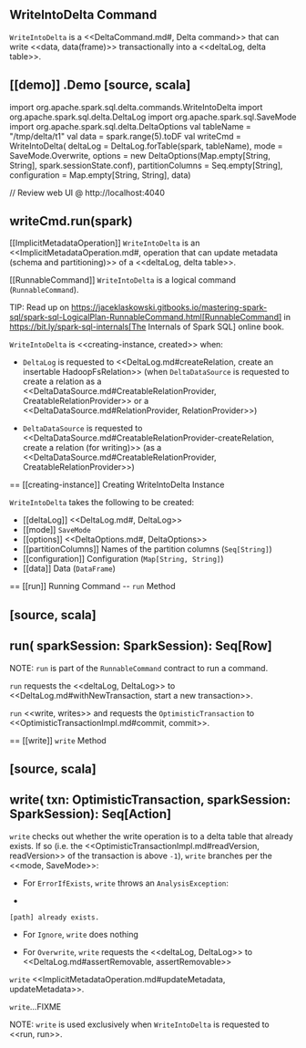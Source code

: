 ## WriteIntoDelta Command

`WriteIntoDelta` is a <<DeltaCommand.md#, Delta command>> that can write <<data, data(frame)>> transactionally into a <<deltaLog, delta table>>.

[[demo]]
.Demo
[source, scala]
----
import org.apache.spark.sql.delta.commands.WriteIntoDelta
import org.apache.spark.sql.delta.DeltaLog
import org.apache.spark.sql.SaveMode
import org.apache.spark.sql.delta.DeltaOptions
val tableName = "/tmp/delta/t1"
val data = spark.range(5).toDF
val writeCmd = WriteIntoDelta(
  deltaLog = DeltaLog.forTable(spark, tableName),
  mode = SaveMode.Overwrite,
  options = new DeltaOptions(Map.empty[String, String], spark.sessionState.conf),
  partitionColumns = Seq.empty[String],
  configuration = Map.empty[String, String],
  data)

// Review web UI @ http://localhost:4040

writeCmd.run(spark)
----

[[ImplicitMetadataOperation]]
`WriteIntoDelta` is an <<ImplicitMetadataOperation.md#, operation that can update metadata (schema and partitioning)>> of a <<deltaLog, delta table>>.

[[RunnableCommand]]
`WriteIntoDelta` is a logical command (`RunnableCommand`).

TIP: Read up on https://jaceklaskowski.gitbooks.io/mastering-spark-sql/spark-sql-LogicalPlan-RunnableCommand.html[RunnableCommand] in https://bit.ly/spark-sql-internals[The Internals of Spark SQL] online book.

`WriteIntoDelta` is <<creating-instance, created>> when:

* `DeltaLog` is requested to <<DeltaLog.md#createRelation, create an insertable HadoopFsRelation>> (when `DeltaDataSource` is requested to create a relation as a <<DeltaDataSource.md#CreatableRelationProvider, CreatableRelationProvider>> or a <<DeltaDataSource.md#RelationProvider, RelationProvider>>)

* `DeltaDataSource` is requested to <<DeltaDataSource.md#CreatableRelationProvider-createRelation, create a relation (for writing)>> (as a <<DeltaDataSource.md#CreatableRelationProvider, CreatableRelationProvider>>)

== [[creating-instance]] Creating WriteIntoDelta Instance

`WriteIntoDelta` takes the following to be created:

* [[deltaLog]] <<DeltaLog.md#, DeltaLog>>
* [[mode]] `SaveMode`
* [[options]] <<DeltaOptions.md#, DeltaOptions>>
* [[partitionColumns]] Names of the partition columns (`Seq[String]`)
* [[configuration]] Configuration (`Map[String, String]`)
* [[data]] Data (`DataFrame`)

== [[run]] Running Command -- `run` Method

[source, scala]
----
run(
  sparkSession: SparkSession): Seq[Row]
----

NOTE: `run` is part of the `RunnableCommand` contract to run a command.

`run` requests the <<deltaLog, DeltaLog>> to <<DeltaLog.md#withNewTransaction, start a new transaction>>.

`run` <<write, writes>> and requests the `OptimisticTransaction` to <<OptimisticTransactionImpl.md#commit, commit>>.

== [[write]] `write` Method

[source, scala]
----
write(
  txn: OptimisticTransaction,
  sparkSession: SparkSession): Seq[Action]
----

`write` checks out whether the write operation is to a delta table that already exists. If so (i.e. the <<OptimisticTransactionImpl.md#readVersion, readVersion>> of the transaction is above `-1`), `write` branches per the <<mode, SaveMode>>:

* For `ErrorIfExists`, `write` throws an `AnalysisException`:
+
```
[path] already exists.
```

* For `Ignore`, `write` does nothing

* For `Overwrite`, `write` requests the <<deltaLog, DeltaLog>> to <<DeltaLog.md#assertRemovable, assertRemovable>>

`write` <<ImplicitMetadataOperation.md#updateMetadata, updateMetadata>>.

`write`...FIXME

NOTE: `write` is used exclusively when `WriteIntoDelta` is requested to <<run, run>>.
